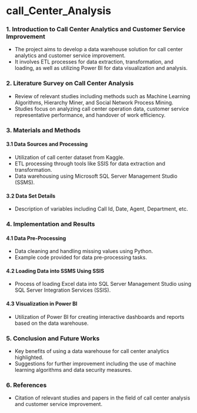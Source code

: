 # call_Center_Analysis

### 1. Introduction to Call Center Analytics and Customer Service Improvement
- The project aims to develop a data warehouse solution for call center analytics and customer service improvement.
- It involves ETL processes for data extraction, transformation, and loading, as well as utilizing Power BI for data visualization and analysis.

### 2. Literature Survey on Call Center Analysis
- Review of relevant studies including methods such as Machine Learning Algorithms, Hierarchy Miner, and Social Network Process Mining.
- Studies focus on analyzing call center operation data, customer service representative performance, and handover of work efficiency.

### 3. Materials and Methods
#### 3.1 Data Sources and Processing
- Utilization of call center dataset from Kaggle.
- ETL processing through tools like SSIS for data extraction and transformation.
- Data warehousing using Microsoft SQL Server Management Studio (SSMS).
#### 3.2 Data Set Details
- Description of variables including Call Id, Date, Agent, Department, etc.

### 4. Implementation and Results
#### 4.1 Data Pre-Processing
- Data cleaning and handling missing values using Python.
- Example code provided for data pre-processing tasks.
#### 4.2 Loading Data into SSMS Using SSIS
- Process of loading Excel data into SQL Server Management Studio using SQL Server Integration Services (SSIS).
#### 4.3 Visualization in Power BI
- Utilization of Power BI for creating interactive dashboards and reports based on the data warehouse.

### 5. Conclusion and Future Works
- Key benefits of using a data warehouse for call center analytics highlighted.
- Suggestions for further improvement including the use of machine learning algorithms and data security measures.

### 6. References
- Citation of relevant studies and papers in the field of call center analysis and customer service improvement.
